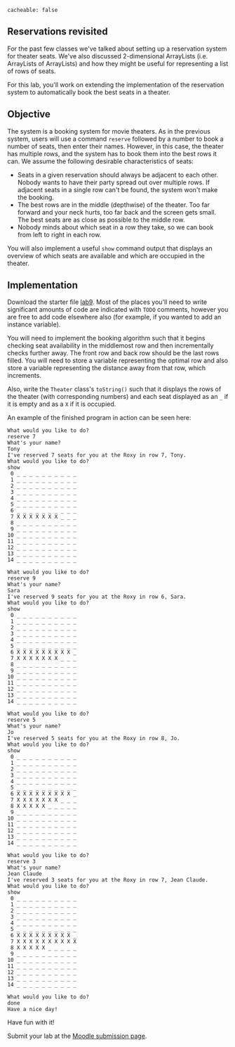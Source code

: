 ```
cacheable: false
```

## Reservations revisited

For the past few classes we've talked about setting up a reservation system for theater seats. We've also discussed 2-dimensional ArrayLists (i.e. ArrayLists of ArrayLists) and how they might be useful for representing a list of rows of seats.

For this lab, you'll work on extending the implementation of the reservation system to automatically book the best seats in a theater.

## Objective

The system is a booking system for movie theaters. As in the previous system, users will use a command `reserve` followed by a number to book a number of seats, then enter their names. However, in this case, the theater has multiple rows, and the system has to book them into the best rows it can. We assume the following desirable characteristics of seats:

* Seats in a given reservation should always be adjacent to each other. Nobody wants to have their party spread out over multiple rows. If adjacent seats in a single row can't be found, the system won't make the booking.
* The best rows are in the middle (depthwise) of the theater. Too far forward and your neck hurts, too far back and the screen gets small. The best seats are as close as possible to the middle row.
* Nobody minds about which seat in a row they take, so we can book from left to right in each row.

You will also implement a useful `show` command output that displays an overview of which seats are available and which are occupied in the theater.

## Implementation

Download the starter file [lab9](http://mathcs.pugetsound.edu/~tmullen/ics/TheaterRowsStarter.zip). Most of the places you'll need to write significant amounts of code are indicated with `TODO` comments, however you are free to add code elsewhere also (for example, if you wanted to add an instance variable).

You will need to implement the booking algorithm such that it begins checking seat availability in the middlemost row and then incrementally checks further away. The front row and back row should be the last rows filled. You will need to store a variable representing the optimal row and also store a variable representing the distance away from that row, which increments.

Also, write the `Theater` class's `toString()` such that it displays the rows of the theater (with corresponding numbers) and each seat displayed as an `_` if it is empty and as a `X` if it is occupied.

An example of the finished program in action can be seen here:

    What would you like to do?
    reserve 7
    What's your name?
    Tony
    I've reserved 7 seats for you at the Roxy in row 7, Tony.
    What would you like to do?
    show
     0 _ _ _ _ _ _ _ _ _ _
     1 _ _ _ _ _ _ _ _ _ _
     2 _ _ _ _ _ _ _ _ _ _
     3 _ _ _ _ _ _ _ _ _ _
     4 _ _ _ _ _ _ _ _ _ _
     5 _ _ _ _ _ _ _ _ _ _
     6 _ _ _ _ _ _ _ _ _ _
     7 X X X X X X X _ _ _
     8 _ _ _ _ _ _ _ _ _ _
     9 _ _ _ _ _ _ _ _ _ _
    10 _ _ _ _ _ _ _ _ _ _
    11 _ _ _ _ _ _ _ _ _ _
    12 _ _ _ _ _ _ _ _ _ _
    13 _ _ _ _ _ _ _ _ _ _
    14 _ _ _ _ _ _ _ _ _ _

    What would you like to do?
    reserve 9
    What's your name?
    Sara
    I've reserved 9 seats for you at the Roxy in row 6, Sara.
    What would you like to do?
    show
     0 _ _ _ _ _ _ _ _ _ _
     1 _ _ _ _ _ _ _ _ _ _
     2 _ _ _ _ _ _ _ _ _ _
     3 _ _ _ _ _ _ _ _ _ _
     4 _ _ _ _ _ _ _ _ _ _
     5 _ _ _ _ _ _ _ _ _ _
     6 X X X X X X X X X _
     7 X X X X X X X _ _ _
     8 _ _ _ _ _ _ _ _ _ _
     9 _ _ _ _ _ _ _ _ _ _
    10 _ _ _ _ _ _ _ _ _ _
    11 _ _ _ _ _ _ _ _ _ _
    12 _ _ _ _ _ _ _ _ _ _
    13 _ _ _ _ _ _ _ _ _ _
    14 _ _ _ _ _ _ _ _ _ _

    What would you like to do?
    reserve 5
    What's your name?
    Jo
    I've reserved 5 seats for you at the Roxy in row 8, Jo.
    What would you like to do?
    show
     0 _ _ _ _ _ _ _ _ _ _
     1 _ _ _ _ _ _ _ _ _ _
     2 _ _ _ _ _ _ _ _ _ _
     3 _ _ _ _ _ _ _ _ _ _
     4 _ _ _ _ _ _ _ _ _ _
     5 _ _ _ _ _ _ _ _ _ _
     6 X X X X X X X X X _
     7 X X X X X X X _ _ _
     8 X X X X X _ _ _ _ _
     9 _ _ _ _ _ _ _ _ _ _
    10 _ _ _ _ _ _ _ _ _ _
    11 _ _ _ _ _ _ _ _ _ _
    12 _ _ _ _ _ _ _ _ _ _
    13 _ _ _ _ _ _ _ _ _ _
    14 _ _ _ _ _ _ _ _ _ _

    What would you like to do?
    reserve 3
    What's your name?
    Jean Claude
    I've reserved 3 seats for you at the Roxy in row 7, Jean Claude.
    What would you like to do?
    show
     0 _ _ _ _ _ _ _ _ _ _
     1 _ _ _ _ _ _ _ _ _ _
     2 _ _ _ _ _ _ _ _ _ _
     3 _ _ _ _ _ _ _ _ _ _
     4 _ _ _ _ _ _ _ _ _ _
     5 _ _ _ _ _ _ _ _ _ _
     6 X X X X X X X X X _
     7 X X X X X X X X X X
     8 X X X X X _ _ _ _ _
     9 _ _ _ _ _ _ _ _ _ _
    10 _ _ _ _ _ _ _ _ _ _
    11 _ _ _ _ _ _ _ _ _ _
    12 _ _ _ _ _ _ _ _ _ _
    13 _ _ _ _ _ _ _ _ _ _
    14 _ _ _ _ _ _ _ _ _ _

    What would you like to do?
    done
    Have a nice day!

Have fun with it!

Submit your lab at the [Moodle submission page](https://moodle.pugetsound.edu/moodle/mod/assign/view.php?id=335359).
